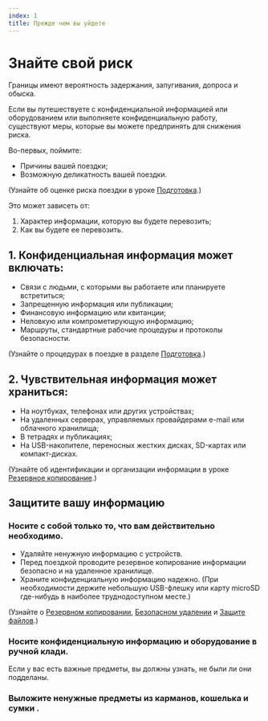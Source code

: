 ```yaml
---
index: 1
title: Прежде чем вы уйдете
---
```

# Знайте свой риск

Границы имеют вероятность задержания, запугивания, допроса и обыска.

Если вы путешествуете с конфиденциальной информацией или оборудованием или выполняете конфиденциальную работу, существуют меры, которые вы можете предпринять для снижения риска.

Во-первых, поймите:

*   Причины вашей поездки;
*   Возможную деликатность вашей поездки.

(Узнайте об оценке риска поездки в уроке [Подготовка](umbrella://travel/preparation).)

Это может зависеть от:

1. Характер информации, которую вы будете перевозить;
2. Как вы будете ее перевозить.

## 1. Конфиденциальная информация может включать:

*   Связи с людьми, с которыми вы работаете или планируете встретиться;
*   Запрещенную информация или публикации;
*   Финансовую информацию или квитанции;
*   Неловкую или компрометирующую информацию;
*   Маршруты, стандартные рабочие процедуры и протоколы безопасности.

(Узнайте о процедурах в поездке в разделе [Подготовка](umbrella://travel/preparation).)

## 2. Чувствительная информация может храниться:

*   На ноутбуках, телефонах или других устройствах;
*   На удаленных серверах, управляемых провайдерами e-mail или облачного хранилища;
*   В тетрадях и публикациях;
*   На USB-накопителе, переносных жестких дисках, SD-картах или компакт-дисках.

(Узнайте об идентификации и организации информации в уроке [Резервное копирование](umbrella://information/backing-up).)

## Защитите вашу информацию

### Носите с собой только то, что вам действительно необходимо.

* Удаляйте ненужную информацию с устройств.
* Перед поездкой проводите резервное копирование информации безопасно и на удаленное хранилище.
* Храните конфиденциальную информацию надежно. (При необходимости держите небольшую USB-флешку или карту microSD где-нибудь в наиболее труднодоступном месте.)

(Узнайте о [Резервном копировании](umbrella://information/backing-up), [Безопасном удалении](umbrella://information/safely-deleting) и [Защите файлов](umbrella://information/protecting-files).)

### Носите конфиденциальную информацию и оборудование в ручной клади.
Если у вас есть важные предметы, вы должны узнать, не были ли они подделаны.

### Выложите ненужные предметы из карманов, кошелька и сумки .
